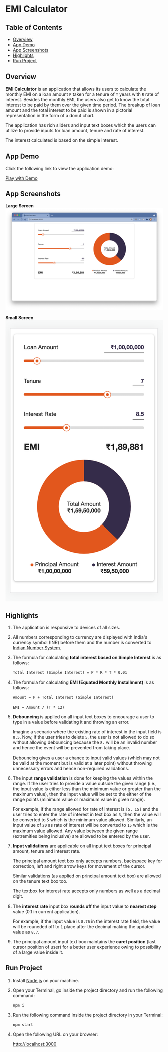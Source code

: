 # EMI Calculator

## Table of Contents

- [Overview](#overview)
- [App Demo](#app-demo)
- [App Screenshots](#app-screenshots)
- [Highlights](#highlights)
- [Run Project](#run-project)

## Overview

**EMI Calculator** is an application that allows its users to calculate the monthly EMI on a loan amount `P` taken for a tenure of `T` years with `R` rate of interest. Besides the monthly EMI, the users also get to know the total interest to be paid by them over the given time period. The breakup of loan amount and the total interest to be paid is shown in a pictorial representation in the form of a donut chart.

The application has rich sliders and input text boxes which the users can utilize to provide inputs for loan amount, tenure and rate of interest.

The interest calculated is based on the simple interest.

## App Demo

Click the following link to view the application demo:

[Play with Demo](https://srishti-emi-calculator.netlify.app)

## App Screenshots

**Large Screen**
![Large Screen](./static/app-large-screen.png)

**Small Screen**
![Small Screen](./static/app-small-screen.png)

## Highlights

1. The application is responsive to devices of all sizes.

2. All numbers corresponding to currency are displayed with India's currency symbol (INR) before them and the number is converted to [Indian Number System](https://en.wikipedia.org/wiki/Indian_numbering_system).

3. The formula for calculating **total interest based on Simple Interest** is as follows:

   ```
   Total Interest (Simple Interest) = P * R * T * 0.01
   ```

4. The formula for calculating **EMI (Equated Monthly Installment)** is as follows:

   ```
   Amount = P + Total Interest (Simple Interest)

   EMI = Amount / (T * 12)
   ```

5. **Debouncing** is applied on all input text boxes to encourage a user to type in a value before validating it and throwing an error.

   Imagine a scenario where the existing rate of interest in the input field is `8.5`. Now, if the user tries to delete `5`, the user is not allowed to do so without allowing debouncing because the `8.` will be an invalid number and hence the event will be prevented from taking place.

   Debouncing gives a user a chance to input valid values (which may not be valid at the moment but is valid at a later point) without throwing unnecessary errors and hence non-required validations.

6. The input **range validation** is done for keeping the values within the range. If the user tries to provide a value outside the given range (i.e., the input value is either less than the minimum value or greater than the maximum value), then the input value will be set to the either of the range points (minimum value or maximum value in given range).

   For example, if the range allowed for rate of interest is `[5, 15]` and the user tries to enter the rate of interest in text box as `3`, then the value will be converted to `5` which is the minimum value allowed. Similarly, an input value of `20` as rate of interest will be converted to `15` which is the maximum value allowed. Any value between the given range (extremities being inclusive) are allowed to be entered by the user.

7. **Input validations** are applicable on all input text boxes for principal amount, tenure and interest rate.

   The principal amount text box only accepts numbers, backspace key for correction, left and right arrow keys for movement of the cursor.

   Similar validations (as applied on principal amount text box) are allowed on the tenure text box too.

   The textbox for interest rate accepts only numbers as well as a decimal digit.

8. The **interest rate** input box **rounds off** the input value to **nearest step** value (0.1 in current application).

   For example, if the input value is `8.76` in the interest rate field, the value will be rouneded off to `1` place after the decimal making the updated value as `8.7`.

9. The principal amount input text box maintains the **caret position** (last cursor position of user) for a better user experience owing to possibility of a large value inside it.

## Run Project

1. Install [Node.js](https://nodejs.org/en/) on your machine.
2. Open your Terminal, go inside the project directory and run the following command:
   ```bash
   npm i
   ```
3. Run the following command inside the project directory in your Terminal:

   ```bash
   npm start
   ```

4. Open the following URL on your browser:

   [http://localhost:3000](http://localhost:3000)
